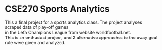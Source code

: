# CSE270 Sports Analytics
This a final project for a sports analytics class.
The project analyses scraped data of play-off games <br/> in the Uefa Champions League from website worldfootball.net. <br/>
This is an enthusiast project, and 2 alternative approaches to the away goal rule were given and analyzed.
